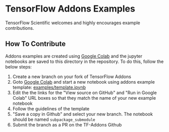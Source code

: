 # TensorFlow Addons Examples

TensorFlow Scientific welcomes and highly encourages example contributions.


## How To Contribute

Addons examples are created using [Google Colab](https://colab.research.google.com/)
and the jupyter notebooks are saved to this directory in the repository. To do
this, follow the below steps:

1. Create a new branch on your fork of TensorFlow Addons
2. Goto [Google Colab](https://colab.research.google.com/) and start a new
notebook using addons example template:
[examples/template.ipynb](template.ipynb)
3. Edit the the links for the "View source on GitHub" and "Run in Google Colab"
URL boxes so that they match the name of your new example notebook
4. Follow the guidelines of the template
5. "Save a copy in Github" and select your new branch. The notebook should be
named `subpackage_submodule`
6. Submit the branch as a PR on the TF-Addons Github
